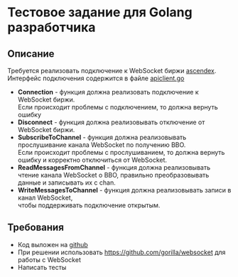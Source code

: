 # Тестовое задание для Golang разработчика 

## Описание

Требуется реализовать подключение к WebSocket биржи [ascendex](https://ascendex.github.io/ascendex-pro-api/#websocket).<br>
Интерфейс подключения содержится в файле [apiclient.go](/br-group/apiclient.go)

+ **Connection** - функция должна реализовать подключение к WebSocket биржи.<br>
Если происходит проблемы с подключением, то должна вернуть ошибку
+ **Disconnect** - функция должна реализовывать отключение от WebSocket биржи.
+ **SubscribeToChannel** - функция должна реализовывать прослушивание канала WebSocket по получению BBO.<br>
Если происходит проблемы с прослушиванием, то должна вернуть ошибку и корректно отключиться от WebSocket.
+ **ReadMessagesFromChannel** - функция должна реализовывать чтение канала WebSocket о BBO, правильно преобразовывать данные и записывать их с chan.
+ **WriteMessagesToChannel** - функция должна реализовывать записи в канал WebSocket,<br>
чтобы поддерживать подключение открытым.

## Требования
+ Код выложен на [github](https://github.com/)
+ При решении использовать https://github.com/gorilla/websocket для работы с WebSocket
+ Написать тесты
